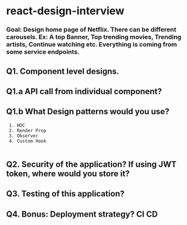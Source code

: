 # react-design-interview

### Goal: Design home page of Netflix. There can be different carousels. Ex: A top Banner, Top trending movies, Trending artists, Continue watching etc. Everything is coming from some service endpoints. 

## Q1. Component level designs.

## Q1.a API call from individual component? 

## Q1.b What Design patterns would you use? 
  ```
   1. HOC
   2. Render Prop
   3. Observer
   4. Custom Hook
   
  ```

## Q2. Security of the application? If using JWT token, where would you store it?

## Q3. Testing of this application?

## Q4. Bonus: Deployment strategy? CI CD
